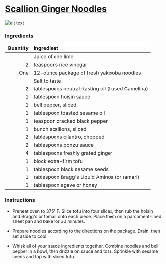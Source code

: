 # [Scallion Ginger Noodles](http://food52.com/recipes/27862-scallion-ginger-noodles)
![alt text](https://images.food52.com/dCTd4QfCyDaRU_P9JjKUIfOTA38=/753x502/199385b6-f16a-4422-a361-f698d14c2b7d--ScallionGingerTofuNoodles.jpg)
### Ingredients
|Quantity|Ingredient|
----------:|:-------
||Juice of one lime|
|2|teaspoons rice vinegar|
|One|12-ounce package of fresh yakisoba noodles|
||Salt to taste|
|2|tablespoons neutral-tasting oil (I used Camelina)|
|1|tablespoon hoisin sauce|
|1|bell pepper, sliced|
|1|tablespoon toasted sesame oil|
|1|teaspoon cracked black pepper|
|1|bunch scallions, sliced|
|2|tablespoons cilantro, chopped|
|2|tablespoons ponzu sauce|
|4|tablespoons freshly grated ginger|
|1|block extra-firm tofu|
|1|tablespoon black sesame seeds|
|1|tablespoon Bragg's Liquid Aminos (or tamari)|
|1|tablespoon agave or honey|

### Instructions

* Preheat oven to 375° F. Slice tofu into four slices, then rub the hoisin and Bragg's or tamari onto each piece. Place them on a parchment-lined sheet pan and bake for 30 minutes.

* Prepare noodles according to the directions on the package. Drain, then set aside to cool.

* Whisk all of your sauce ingredients together. Combine noodles and bell pepper in a bowl, then drizzle on sauce and toss. Sprinkle with sesame seeds and top with sliced tofu.